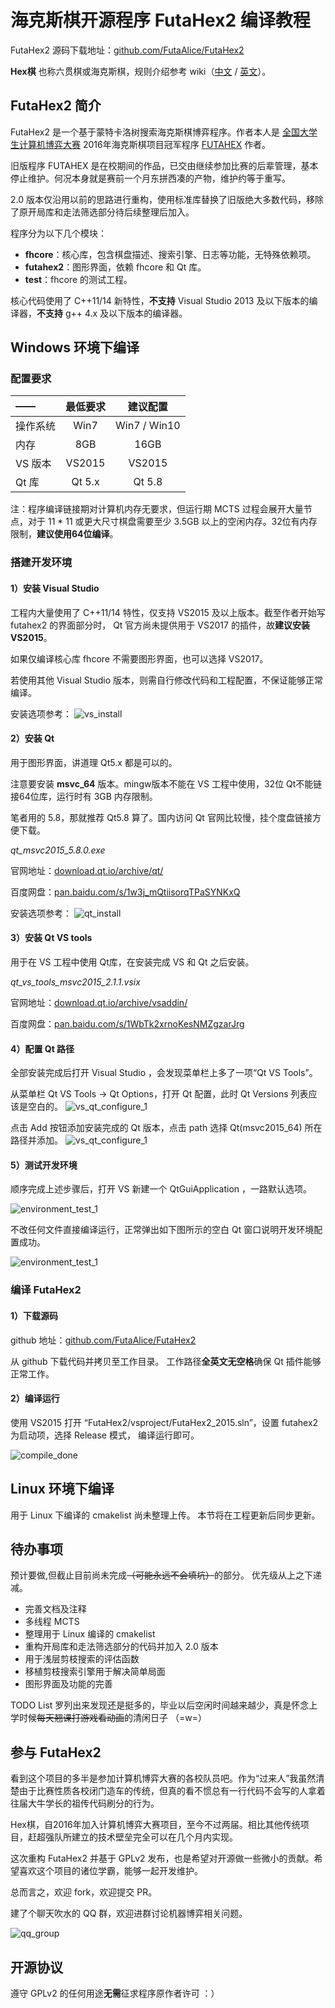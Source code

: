# 海克斯棋开源程序 FutaHex2 编译教程

FutaHex2 源码下载地址：[github.com/FutaAlice/FutaHex2](https://github.com/FutaAlice/FutaHex2)

**Hex棋** 也称六贯棋或海克斯棋，规则介绍参考 wiki（[中文](https://zh.wikipedia.org/wiki/%E5%85%AD%E8%B2%AB%E6%A3%8B) / [英文](https://en.wikipedia.org/wiki/Hex_(board_game))）。

## FutaHex2 简介

FutaHex2 是一个基于蒙特卡洛树搜索海克斯棋博弈程序。作者本人是 [全国大学生计算机博弈大赛](http://computergames.caai.cn) 2016年海克斯棋项目冠军程序 [FUTAHEX](http://computergames.caai.cn/info/news16082302.html) 作者。

旧版程序 FUTAHEX 是在校期间的作品，已交由继续参加比赛的后辈管理，基本停止维护。何况本身就是赛前一个月东拼西凑的产物，维护约等于重写。

2.0 版本仅沿用以前的思路进行重构，使用标准库替换了旧版绝大多数代码，移除了原开局库和走法筛选部分待后续整理后加入。

程序分为以下几个模块：
* **fhcore**：核心库，包含棋盘描述、搜索引擎、日志等功能，无特殊依赖项。
* **futahex2**：图形界面，依赖 fhcore 和 Qt 库。
* **test**：fhcore 的测试工程。

核心代码使用了 C++11/14 新特性，**不支持** Visual Studio 2013 及以下版本的编译器，**不支持** g++ 4.x 及以下版本的编译器。


## Windows 环境下编译

### 配置要求

|     ——    | 最低要求 | 建议配置 |
| :-------- | :-------:| :------: |
| 操作系统 | Win7 | Win7 / Win10 |
| 内存 | 8GB | 16GB |
| VS 版本 | VS2015 | VS2015 |
| Qt 库 | Qt 5.x | Qt 5.8 |
注：程序编译链接期对计算机内存无要求，但运行期 MCTS 过程会展开大量节点，对于 11 * 11 或更大尺寸棋盘需要至少 3.5GB 以上的空闲内存。32位有内存限制，**建议使用64位编译**。

### 搭建开发环境

#### 1）安装 Visual Studio

工程内大量使用了 C++11/14 特性，仅支持 VS2015 及以上版本。截至作者开始写 futahex2 的界面部分时， Qt 官方尚未提供用于 VS2017 的插件，故**建议安装 VS2015**。

如果仅编译核心库 fhcore 不需要图形界面，也可以选择 VS2017。

若使用其他 Visual Studio 版本，则需自行修改代码和工程配置，不保证能够正常编译。

安装选项参考：
![vs_install](../image/vs_install.png)

#### 2）安装 Qt

用于图形界面，讲道理 Qt5.x 都是可以的。

注意要安装 **msvc_64** 版本。mingw版本不能在 VS 工程中使用，32位 Qt不能链接64位库，运行时有 3GB 内存限制。

笔者用的 5.8，那就推荐 Qt5.8 算了。国内访问 Qt 官网比较慢，挂个度盘链接方便下载。

*qt_msvc2015_5.8.0.exe*

官网地址：[download.qt.io/archive/qt/](https://download.qt.io/archive/qt/5.8/5.8.0/qt-opensource-windows-x86-msvc2015_64-5.8.0.exe)

百度网盘：[pan.baidu.com/s/1w3j_mQtiisorqTPaSYNKxQ](https://pan.baidu.com/s/1w3j_mQtiisorqTPaSYNKxQ)

安装选项参考：
![qt_install](../image/qt_install.png)

#### 3）安装 Qt VS tools

用于在 VS 工程中使用 Qt库，在安装完成 VS 和 Qt 之后安装。

*qt_vs_tools_msvc2015_2.1.1.vsix*

官网地址：[download.qt.io/archive/vsaddin/](https://download.qt.io/archive/vsaddin/qt-vs-tools-msvc2015-2.1.1.vsix)

百度网盘：[pan.baidu.com/s/1WbTk2xrnoKesNMZgzarJrg](https://pan.baidu.com/s/1WbTk2xrnoKesNMZgzarJrg)

#### 4）配置 Qt 路径

全部安装完成后打开 Visual Studio ，会发现菜单栏上多了一项“Qt VS Tools”。

从菜单栏 Qt VS Tools -> Qt Options，打开 Qt 配置，此时 Qt Versions 列表应该是空白的。
![vs_qt_configure_1](../image/vs_qt_configure_1.png)

点击 Add 按钮添加安装完成的 Qt 版本，点击 path 选择 Qt(msvc2015_64) 所在路径并添加。
![vs_qt_configure_1](../image/vs_qt_configure_2.png)

#### 5）测试开发环境

顺序完成上述步骤后，打开 VS 新建一个 QtGuiApplication ，一路默认选项。

![environment_test_1](../image/env_test_1.png)

不改任何文件直接编译运行，正常弹出如下图所示的空白 Qt 窗口说明开发环境配置成功。

![environment_test_1](../image/env_test_2.png)

### 编译 FutaHex2

#### 1）下载源码

github 地址：[github.com/FutaAlice/FutaHex2](https://github.com/FutaAlice/FutaHex2)

从 github 下载代码并拷贝至工作目录。
工作路径**全英文无空格**确保 Qt 插件能够正常工作。

#### 2）编译运行

使用 VS2015 打开 “FutaHex2/vsproject/FutaHex2_2015.sln”，设置 futahex2 为启动项，选择 Release 模式，
编译运行即可。

![compile_done](../image/compile_done.png)

## Linux 环境下编译

用于 Linux 下编译的 cmakelist 尚未整理上传。
本节将在工程更新后同步更新。

## 待办事项

预计要做,但截止目前尚未完成~~（可能永远不会填坑）~~的部分。
优先级从上之下递减。

* 完善文档及注释
* 多线程 MCTS
* 整理用于 Linux 编译的 cmakelist
* 重构开局库和走法筛选部分的代码并加入 2.0 版本
* 用于浅层剪枝搜索的评估函数
* 移植剪枝搜索引擎用于解决简单局面
* 图形界面及功能的完善

TODO List 罗列出来发现还是挺多的，毕业以后空闲时间越来越少，真是怀念上学时候~~每天翘课打游戏看动画~~的清闲日子 （=w=）

## 参与 FutaHex2

看到这个项目的多半是参加计算机博弈大赛的各校队员吧。作为“过来人”我虽然清楚由于比赛性质各校闭门造车的传统，但真的看不惯总有一行代码不会写的人拿着往届大牛学长的祖传代码刷分的行为。

Hex棋，自2016年加入计算机博弈大赛项目，至今不过两届。相比其他传统项目，赶超强队所建立的技术壁垒完全可以在几个月内实现。

这次重构 FutaHex2 并基于 GPLv2 发布，也是希望对开源做一些微小的贡献。希望喜欢这个项目的诸位学霸，能够一起开发维护。

总而言之，欢迎 fork，欢迎提交 PR。

建了个聊天吹水的 QQ 群，欢迎进群讨论机器博弈相关问题。

![qq_group](../image/qq_group.png)

## 开源协议

遵守 GPLv2 的任何用途**无需**征求程序原作者许可 ：）

